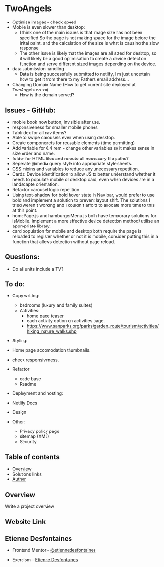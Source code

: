 # TwoAngels

- Optimise images - check speed
- Mobile is even slower than desktop:
  - I think one of the main issues is that image size has not been specified
    So the page is not making space for the image before the inital paint,
    and the calculation of the size is what is causing the slow response
  - The other issue is likely that the images are all sized for desktop, so
    it will likely be a good optimisation to create a device detection function and serve different sized images depending on the device.
- data submission handling
  - Data is being successfully submitted to netlify, I'm just uncertain how to get it from there to my Fathers email address...
- Changing Domain Name (How to get current site deployed at TwoAngels.co.za)
  - How is the domain served?

## Issues - GitHub:

- mobile book now button, invisible after use.
- responsiveness for smaller mobile phones
- TabIndex for all nav items?
- Able to swipe carousels even when using desktop.
- Create componenets for reusable elements (time permitting)
- Add variable for 6.4 rem - change other variables so it makes sense in size order and name.
- folder for HTML files and reroute all necessary file paths?
- Seperate @media query style into appropriate style sheets.
- CSS mixins and variables to reduce any unecessary repetition.
- Cards: Device identification to allow JS to better understand whether it needs to populate mobile or desktop card, even when devices are in a landscapte orientation.
- Refactor carousel logic repetition
- Using text-shadow for bold hover state in Nav bar, would prefer to use bold and implement a solution to prevent layout shift. The solutions I tried weren't working and I couldn't afford to allocate more time to this at this point.
- homePage.js and hamburgerMenu.js both have temporary solutions for isMobile. Implement a more effective device detection method/ utilise an appropriate library.
- card population for mobile and desktop both require the page is reloaded to register whether or not it is mobile, consider putting this in a function that allows detection without page reload.

## Questions:

- Do all units include a TV?

## To do:

- Copy writing:

  - bedrooms (luxury and family suites)
  - Activities:
    - home page teaser
    - each activity option on activities page.
    - https://www.sanparks.org/parks/garden_route/tourism/activities/hiking_nature_walks.php

- Styling:
- Home page accomodation thumbnails.
- check responsiveness.

- Refactor

  - code base
  - Readme

- Deployment and hosting:
- Netlify Docs
- Design

- Other:
  - Privacy policy page
  - sitemap (XML)
  - Security

## Table of contents

- [Overview](#overview)
- [Solutions links](#links)
- [Author](#etienne-desfontaines)

## Overview

Write a project overview

## Website Link

## Etienne Desfontaines

- Frontend Mentor - [@etiennedesfontaines](https://www.frontendmentor.io/profile/etiennedesfontaines)

- Exercism - [Etienne Desfontaines](https://exercism.io/profiles/etiennedesfontaines)
